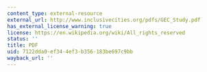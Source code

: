 ```yaml
---
content_type: external-resource
external_url: http://www.inclusivecities.org/pdfs/GEC_Study.pdf
has_external_license_warning: true
license: https://en.wikipedia.org/wiki/All_rights_reserved
status: ''
title: PDF
uid: 7122dda0-ef34-4ef3-b356-183be697c9bb
wayback_url: ''
---
```

